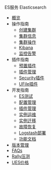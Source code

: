 <div class="sidebar_title icon__ues"> ES服务 Elasticsearch</div>

* [概览](/ues/README)
* 操作指南
    * [创建集群](/ues/operate/create)
    * [集群信息](/ues/operate/info)
    * [集群操作](/ues/operate/dealservice)
    * [Kibana](/ues/operate/kibana)
    * [监控告警](/ues/operate/monitor)
* 插件指南
    * [预置插件](/ues/plugins/default)
    * [插件管理](/ues/plugins/manage)
    * [Security插件](/ues/plugins/security)
    * [UFile插件](/ues/plugins/ufile)
* 开发指南
    * [ES测试](/ues/develop/test)
    * [配置管理](/ues/develop/config)
    * [插件管理](/ues/develop/plugin)
    * [实例运维](/ues/develop/online)
    * [实例迁移](/ues/develop/migrate)
    * [故障恢复](/ues/develop/recover)
    * [Logstash部署](/ues/develop/logstash)
    * [功能文档](/ues/develop/guide)
* [版本管理](/ues/version)
* [FAQs](/ues/faqs)
* [Rally压测](/ues/rally)
* [UES价格](/ues/price)
        

    









    
   
   
    
        
